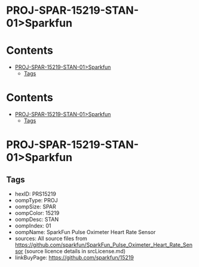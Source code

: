 
PROJ-SPAR-15219-STAN-01>Sparkfun
================================

Contents
========

* [PROJ-SPAR-15219-STAN-01>Sparkfun](#proj-spar-15219-stan-01sparkfun)
	* [Tags](#tags)

Contents
========

* [PROJ-SPAR-15219-STAN-01>Sparkfun](#proj-spar-15219-stan-01sparkfun)
	* [Tags](#tags)

# PROJ-SPAR-15219-STAN-01>Sparkfun

## Tags

- hexID: PRS15219
- oompType: PROJ
- oompSize: SPAR
- oompColor: 15219
- oompDesc: STAN
- oompIndex: 01
- oompName: SparkFun Pulse Oximeter Heart Rate Sensor
- sources: All source files from https://github.com/sparkfun/SparkFun_Pulse_Oximeter_Heart_Rate_Sensor (source licence details in srcLicense.md)
- linkBuyPage: https://github.com/sparkfun/15219
